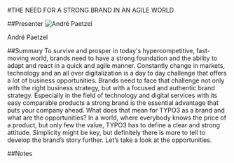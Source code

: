 #THE NEED FOR A STRONG BRAND IN AN AGILE WORLD

##Presenter
![André Paetzel](https://raw.githubusercontent.com/avarx/T3CON16/master/Presenter/Andr%C3%A9_Paetzel.png)

André Paetzel

##Summary
To survive and prosper in today's hypercompetitive, fast-moving world, brands need to have a strong foundation and the ability to adapt and react in a quick and agile manner.
Constantly change in markets, technology and an all over digitalization is a day to day challenge that offers a lot of business opportunities.
Brands need to face that challenge not only with the right business strategy, but with a focused and authentic brand strategy.
Especially in the field of technology and digital services with its easy comparable products a strong brand is the essential advantage that puts your company ahead.
What does that mean for TYPO3 as a brand and what are the opportunities? In a world, where everybody knows the price of a product, but only few the value, TYPO3 has to define a clear and strong attitude.
Simplicity might be key, but definitely there is more to tell to develop the brand’s story further. Let’s take a look at the opportunities.

##Notes
